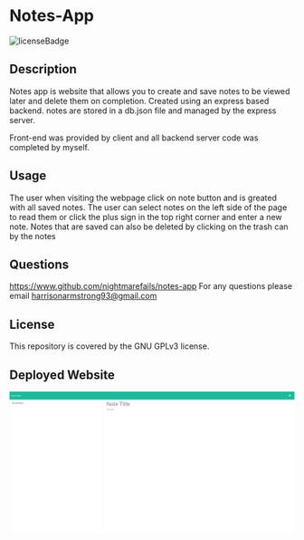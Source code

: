 # Notes-App
![licenseBadge](https://img.shields.io/badge/License-GNU--GPLv3-blue)
## Description
Notes app is website that allows you to create and save notes to be viewed later and delete them on completion. Created using an express based backend. notes are stored in a db.json file and managed by the express server.

Front-end was provided by client and all backend server code was completed by myself.

## Usage
The user when visiting the webpage click on note button and is greated with all saved notes.
The user can select notes on the left side of the page to read them or click the plus sign in the top right corner and enter a new note.
Notes that are saved can also be deleted by clicking on the trash can by the notes

## Questions
https://www.github.com/nightmarefails/notes-app
For any questions please email harrisonarmstrong93@gmail.com

## License
This repository is covered by the GNU GPLv3 license.

## Deployed Website

![siteimage](/assets/images/notes-app.png)
